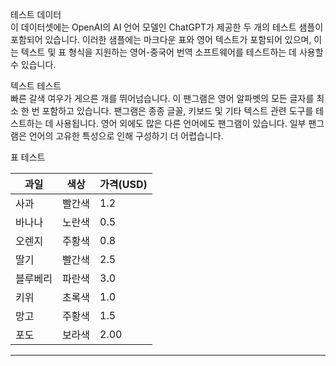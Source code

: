 테스트 데이터  
이 데이터셋에는 OpenAI의 AI 언어 모델인 ChatGPT가 제공한 두 개의 테스트 샘플이 포함되어 있습니다. 이러한 샘플에는 마크다운 표와 영어 텍스트가 포함되어 있으며, 이는 텍스트 및 표 형식을 지원하는 영어-중국어 번역 소프트웨어를 테스트하는 데 사용할 수 있습니다.  

텍스트 테스트  
빠른 갈색 여우가 게으른 개를 뛰어넘습니다. 이 팬그램은 영어 알파벳의 모든 글자를 최소 한 번 포함하고 있습니다. 팬그램은 종종 글꼴, 키보드 및 기타 텍스트 관련 도구를 테스트하는 데 사용됩니다. 영어 외에도 많은 다른 언어에도 팬그램이 있습니다. 일부 팬그램은 언어의 고유한 특성으로 인해 구성하기 더 어렵습니다.  

표 테스트  

| 과일 | 색상 | 가격(USD) |
| --- | --- | --- |
| 사과 | 빨간색 | 1.2 |
| 바나나 | 노란색 | 0.5 |
| 오렌지 | 주황색 | 0.8 |
| 딸기 | 빨간색 | 2.5 |
| 블루베리 | 파란색 | 3.0 |
| 키위 | 초록색 | 1.0 |
| 망고 | 주황색 | 1.5 |
| 포도 | 보라색 | 2.00 |

---

